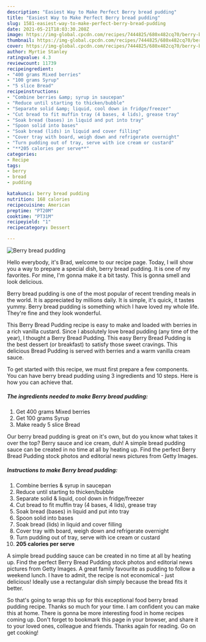 ```yaml
---
description: "Easiest Way to Make Perfect Berry bread pudding"
title: "Easiest Way to Make Perfect Berry bread pudding"
slug: 1581-easiest-way-to-make-perfect-berry-bread-pudding
date: 2021-05-21T18:03:30.208Z
image: https://img-global.cpcdn.com/recipes/7444825/680x482cq70/berry-bread-pudding-recipe-main-photo.jpg
thumbnail: https://img-global.cpcdn.com/recipes/7444825/680x482cq70/berry-bread-pudding-recipe-main-photo.jpg
cover: https://img-global.cpcdn.com/recipes/7444825/680x482cq70/berry-bread-pudding-recipe-main-photo.jpg
author: Myrtie Stanley
ratingvalue: 4.3
reviewcount: 11739
recipeingredient:
- "400 grams Mixed berries"
- "100 grams Syrup"
- "5 slice Bread"
recipeinstructions:
- "Combine berries &amp; syrup in saucepan"
- "Reduce until starting to thicken/bubble"
- "Separate solid &amp; liquid, cool down in fridge/freezer"
- "Cut bread to fit muffin tray (4 bases, 4 lids), grease tray"
- "Soak bread (bases) in liquid and put into tray"
- "Spoon solid into bases"
- "Soak bread (lids) in liquid and cover filling"
- "Cover tray with board, weigh down and refrigerate overnight"
- "Turn pudding out of tray, serve with ice cream or custard"
- "**205 calories per serve**"
categories:
- Recipe
tags:
- berry
- bread
- pudding

katakunci: berry bread pudding 
nutrition: 168 calories
recipecuisine: American
preptime: "PT20M"
cooktime: "PT31M"
recipeyield: "1"
recipecategory: Dessert

---
```



![Berry bread pudding](https://img-global.cpcdn.com/recipes/7444825/680x482cq70/berry-bread-pudding-recipe-main-photo.jpg)

Hello everybody, it's Brad, welcome to our recipe page. Today, I will show you a way to prepare a special dish, berry bread pudding. It is one of my favorites. For mine, I'm gonna make it a bit tasty. This is gonna smell and look delicious.

Berry bread pudding is one of the most popular of recent trending meals in the world. It is appreciated by millions daily. It is simple, it's quick, it tastes yummy. Berry bread pudding is something which I have loved my whole life. They're fine and they look wonderful.

This Berry Bread Pudding recipe is easy to make and loaded with berries in a rich vanilla custard. Since I absolutely love bread pudding (any time of the year), I thought a Berry Bread Pudding. This easy Berry Bread Pudding is the best dessert (or breakfast) to satisfy those sweet cravings. This delicious Bread Pudding is served with berries and a warm vanilla cream sauce.


To get started with this recipe, we must first prepare a few components. You can have berry bread pudding using 3 ingredients and 10 steps. Here is how you can achieve that.

<!--inarticleads1-->

##### The ingredients needed to make Berry bread pudding:

1. Get 400 grams Mixed berries
1. Get 100 grams Syrup
1. Make ready 5 slice Bread


Our berry bread pudding is great on it&#39;s own, but do you know what takes it over the top? Berry sauce and ice cream, duh! A simple bread pudding sauce can be created in no time at all by heating up. Find the perfect Berry Bread Pudding stock photos and editorial news pictures from Getty Images. 

<!--inarticleads2-->

##### Instructions to make Berry bread pudding:

1. Combine berries &amp; syrup in saucepan
1. Reduce until starting to thicken/bubble
1. Separate solid &amp; liquid, cool down in fridge/freezer
1. Cut bread to fit muffin tray (4 bases, 4 lids), grease tray
1. Soak bread (bases) in liquid and put into tray
1. Spoon solid into bases
1. Soak bread (lids) in liquid and cover filling
1. Cover tray with board, weigh down and refrigerate overnight
1. Turn pudding out of tray, serve with ice cream or custard
1. **205 calories per serve**


A simple bread pudding sauce can be created in no time at all by heating up. Find the perfect Berry Bread Pudding stock photos and editorial news pictures from Getty Images. A great family favourite as pudding to follow a weekend lunch. I have to admit, the recipe is not economical - just delicious! Ideally use a rectangular dish simply because the bread fits it better. 

So that's going to wrap this up for this exceptional food berry bread pudding recipe. Thanks so much for your time. I am confident you can make this at home. There is gonna be more interesting food in home recipes coming up. Don't forget to bookmark this page in your browser, and share it to your loved ones, colleague and friends. Thanks again for reading. Go on get cooking!
